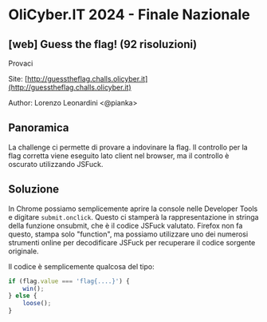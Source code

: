 # OliCyber.IT 2024 - Finale Nazionale

## [web] Guess the flag! (92 risoluzioni)

Provaci

Site: [http://guesstheflag.challs.olicyber.it](http://guesstheflag.challs.olicyber.it)

Author: Lorenzo Leonardini <@pianka>

## Panoramica

La challenge ci permette di provare a indovinare la flag. Il controllo per la flag corretta viene eseguito lato client nel browser, ma il controllo è oscurato utilizzando JSFuck.

## Soluzione

In Chrome possiamo semplicemente aprire la console nelle Developer Tools e digitare `submit.onclick`. Questo ci stamperà la rappresentazione in stringa della funzione onsubmit, che è il codice JSFuck valutato. Firefox non fa questo, stampa solo "function", ma possiamo utilizzare uno dei numerosi strumenti online per decodificare JSFuck per recuperare il codice sorgente originale.

Il codice è semplicemente qualcosa del tipo:

```js
if (flag.value === 'flag{....}') {
	win();
} else {
	loose();
}
```
